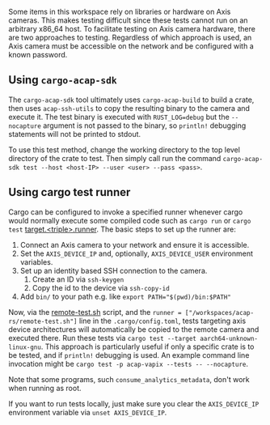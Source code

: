 Some items in this workspace rely on libraries or hardware on Axis cameras.
This makes testing difficult since these tests cannot run on an arbitrary x86_64 host.
To facilitate testing on Axis camera hardware, there are two approaches to testing.
Regardless of which approach is used, an Axis camera must be accessible on the network and be configured with a known password.

## Using `cargo-acap-sdk`
The `cargo-acap-sdk` tool ultimately uses `cargo-acap-build` to build a crate, then uses `acap-ssh-utils` to copy the resulting binary to the camera and execute it. The test binary is executed with `RUST_LOG=debug` but the `--nocapture` argument is not passed to the binary, so `println!` debugging statements will not be printed to stdout.

To use this test method, change the working directory to the top level directory of the crate to test. Then simply call run the command
`cargo-acap-sdk test --host <host-IP> --user <user> --pass <pass>`.

## Using cargo test runner
Cargo can be configured to invoke a specified runner whenever cargo would normally execute some compiled code such as `cargo run` or `cargo test` [target.\<triple\>.runner](https://doc.rust-lang.org/cargo/reference/config.html#targettriplerunner).
The basic steps to set up the runner are:
1. Connect an Axis camera to your network and ensure it is accessible.
2. Set the `AXIS_DEVICE_IP` and, optionally, `AXIS_DEVICE_USER` environment variables.
3. Set up an identity based SSH connection to the camera.
   1. Create an ID via `ssh-keygen`
   2. Copy the id to the device via `ssh-copy-id`
4. Add `bin/` to your path e.g. like `export PATH="$(pwd)/bin:$PATH"`

Now, via the [remote-test.sh](../bin/remote-test.sh) script, and the `runner = ["/workspaces/acap-rs/remote-test.sh"]` line in the `.cargo/config.toml`, tests targeting axis device architectures will automatically be copied to the remote camera and executed there.
Run these tests via `cargo test --target aarch64-unknown-linux-gnu`.
This approach is particularly useful if only a specific crate is to be tested, and if `println!` debugging is used.
An example command line invocation might be `cargo test -p acap-vapix --tests -- --nocapture`.

Note that some programs, such `consume_analytics_metadata`, don't work when running as root.

If you want to run tests locally, just make sure you clear the `AXIS_DEVICE_IP` environment variable via `unset AXIS_DEVICE_IP`.
